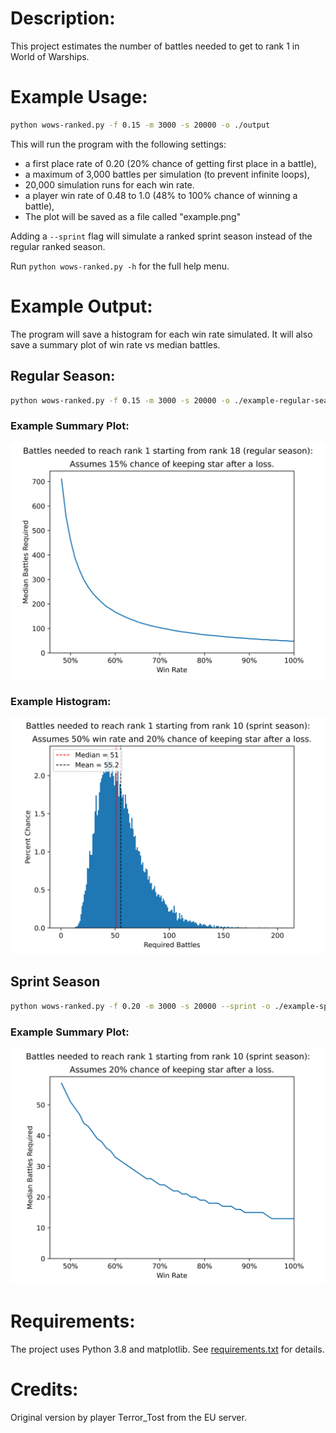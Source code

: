 # Description:
This project estimates the number of battles needed to get to rank 1 in World of Warships.

# Example Usage:
```bash
python wows-ranked.py -f 0.15 -m 3000 -s 20000 -o ./output
```

This will run the program with the following settings: 
* a first place rate of 0.20 (20% chance of getting first place in a battle),
* a maximum of 3,000 battles per simulation (to prevent infinite loops),
* 20,000 simulation runs for each win rate.
* a player win rate of 0.48 to 1.0 (48% to 100% chance of winning a battle),
* The plot will be saved as a file called "example.png"

Adding a `--sprint` flag will simulate a ranked sprint season instead of the regular ranked season.

Run `python wows-ranked.py -h` for the full help menu.

# Example Output:
The program will save a histogram for each win rate simulated. 
It will also save a summary plot of win rate vs median battles.

## Regular Season:
```bash
python wows-ranked.py -f 0.15 -m 3000 -s 20000 -o ./example-regular-season
```
### Example Summary Plot:
![Example summary plot][example-regular]
### Example Histogram:
![Example histogram][example-histogram]

## Sprint Season
```bash
python wows-ranked.py -f 0.20 -m 3000 -s 20000 --sprint -o ./example-sprint-season
```
### Example Summary Plot:
![Example summary plot][example-sprint]


# Requirements:
The project uses Python 3.8 and matplotlib. See [requirements.txt](https://github.com/jcorvino/wows-ranked/blob/master/requirements.txt) for details.

# Credits:
Original version by player Terror_Tost from the EU server.

[example-regular]: https://github.com/jcorvino/wows-ranked/raw/master/example-regular-season/wows-ranked-regular-summary-15fr.png "Example summary plot for regular ranked season"
[example-histogram]: https://github.com/jcorvino/wows-ranked/raw/master/example-sprint-season/wows-ranked-sprint-simulation-50wr-20fr.png "Example histogram for regular ranked season"
[example-sprint]: https://github.com/jcorvino/wows-ranked/raw/master/example-sprint-season/wows-ranked-sprint-summary-20fr.png "Example summary plot for ranked sprint season"